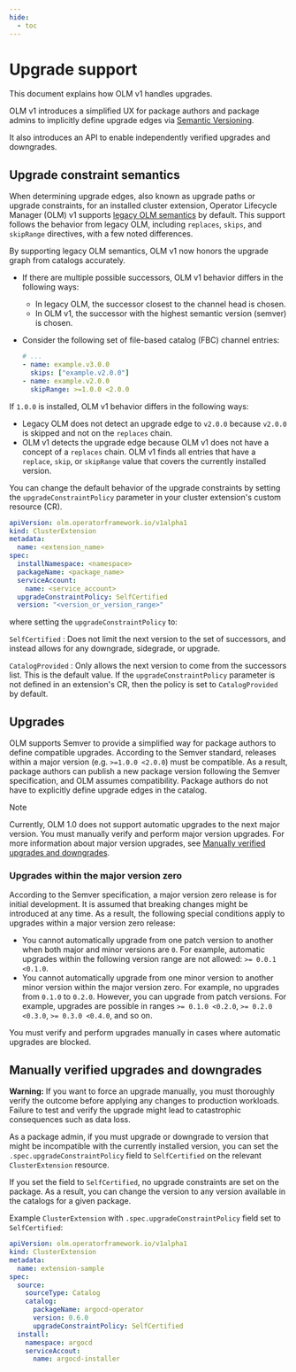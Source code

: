 ```yaml
---
hide:
  - toc
---
```


# Upgrade support

This document explains how OLM v1 handles upgrades.

OLM v1 introduces a simplified UX for package authors and package admins to implicitly define upgrade edges via [Semantic Versioning](https://semver.org/).

It also introduces an API to enable independently verified upgrades and downgrades.

## Upgrade constraint semantics

When determining upgrade edges, also known as upgrade paths or upgrade constraints, for an installed cluster extension, Operator Lifecycle Manager (OLM) v1 supports [legacy OLM semantics](https://olm.operatorframework.io/docs/concepts/olm-architecture/operator-catalog/creating-an-update-graph/) by default. This support follows the behavior from legacy OLM, including `replaces`, `skips`, and `skipRange` directives, with a few noted differences.

By supporting legacy OLM semantics, OLM v1 now honors the upgrade graph from catalogs accurately.

* If there are multiple possible successors, OLM v1 behavior differs in the following ways:
  * In legacy OLM, the successor closest to the channel head is chosen.
  * In OLM v1, the successor with the highest semantic version (semver) is chosen.
* Consider the following set of file-based catalog (FBC) channel entries:

  ```yaml
  # ...
  - name: example.v3.0.0
    skips: ["example.v2.0.0"]
  - name: example.v2.0.0
    skipRange: >=1.0.0 <2.0.0
  ```

If `1.0.0` is installed, OLM v1 behavior differs in the following ways:

  * Legacy OLM does not detect an upgrade edge to `v2.0.0` because `v2.0.0` is skipped and not on the `replaces` chain.
  * OLM v1 detects the upgrade edge because OLM v1 does not have a concept of a `replaces` chain. OLM v1 finds all entries that have a `replace`, `skip`, or `skipRange` value that covers the currently installed version.

You can change the default behavior of the upgrade constraints by setting the `upgradeConstraintPolicy` parameter in your cluster extension's custom resource (CR).

``` yaml hl_lines="10"
apiVersion: olm.operatorframework.io/v1alpha1
kind: ClusterExtension
metadata:
  name: <extension_name>
spec:
  installNamespace: <namespace>
  packageName: <package_name>
  serviceAccount:
    name: <service_account>
  upgradeConstraintPolicy: SelfCertified
  version: "<version_or_version_range>"
```

where setting the `upgradeConstraintPolicy` to:

`SelfCertified`
:   Does not limit the next version to the set of successors, and instead allows for any downgrade, sidegrade, or upgrade.

`CatalogProvided`
:   Only allows the next version to come from the successors list. This is the default value. If the `upgradeConstraintPolicy` parameter is not defined in an extension's CR, then the policy is set to `CatalogProvided` by default.

## Upgrades

OLM supports Semver to provide a simplified way for package authors to define compatible upgrades. According to the Semver standard, releases within a major version (e.g. `>=1.0.0 <2.0.0`) must be compatible. As a result, package authors can publish a new package version following the Semver specification, and OLM assumes compatibility. Package authors do not have to explicitly define upgrade edges in the catalog.

> [!NOTE]
> Currently, OLM 1.0 does not support automatic upgrades to the next major version. You must manually verify and perform major version upgrades. For more information about major version upgrades, see [Manually verified upgrades and downgrades](#manually-verified-upgrades-and-downgrades).

### Upgrades within the major version zero

According to the Semver specification, a major version zero release is for initial development. It is assumed that breaking changes might be introduced at any time. As a result, the following special conditions apply to upgrades within a major version zero release:

* You cannot automatically upgrade from one patch version to another when both major and minor versions are `0`. For example, automatic upgrades within the following version range are not allowed: `>= 0.0.1 <0.1.0`.
* You cannot automatically upgrade from one minor version to another minor version within the major version zero. For example, no upgrades from `0.1.0` to `0.2.0`. However, you can upgrade from patch versions. For example, upgrades are possible in ranges `>= 0.1.0 <0.2.0`, `>= 0.2.0 <0.3.0`, `>= 0.3.0 <0.4.0`, and so on.

You must verify and perform upgrades manually in cases where automatic upgrades are blocked.

## Manually verified upgrades and downgrades

**Warning:** If you want to force an upgrade manually, you must thoroughly verify the outcome before applying any changes to production workloads. Failure to test and verify the upgrade might lead to catastrophic consequences such as data loss.

As a package admin, if you must upgrade or downgrade to version that might be incompatible with the currently installed version, you can set the `.spec.upgradeConstraintPolicy` field to `SelfCertified` on the relevant `ClusterExtension` resource.

If you set the field to `SelfCertified`, no upgrade constraints are set on the package. As a result, you can change the version to any version available in the catalogs for a given package.

Example `ClusterExtension` with `.spec.upgradeConstraintPolicy` field set to `SelfCertified`:

```yaml
apiVersion: olm.operatorframework.io/v1alpha1
kind: ClusterExtension
metadata:
  name: extension-sample
spec:
  source:
    sourceType: Catalog
    catalog:
      packageName: argocd-operator
      version: 0.6.0
      upgradeConstraintPolicy: SelfCertified
  install:
    namespace: argocd
    serviceAccout:
      name: argocd-installer
```
